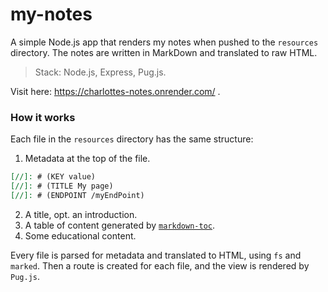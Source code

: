 # my-notes

A simple Node.js app that renders my notes when pushed to the `resources` directory. The notes are written in MarkDown and translated to raw HTML.

> Stack: Node.js, Express, Pug.js.


Visit here: https://charlottes-notes.onrender.com/ .


### How it works

Each file in the `resources` directory has the same structure:

1. Metadata at the top of the file.
```markdown
[//]: # (KEY value)
[//]: # (TITLE My page)
[//]: # (ENDPOINT /myEndPoint)
```
2. A title, opt. an introduction.
3. A table of content generated by [`markdown-toc`](https://github.com/ardumont/markdown-toc).
4. Some educational content.


Every file is parsed for metadata and translated to HTML, using `fs` and `marked`. Then a route is created for each file, and the view is rendered by `Pug.js`.


